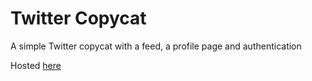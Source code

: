 # Twitter Copycat

A simple Twitter copycat with a feed, a profile page and authentication

Hosted [here](https://honeylemonicetea.github.io/PortfolioCurrent/)


